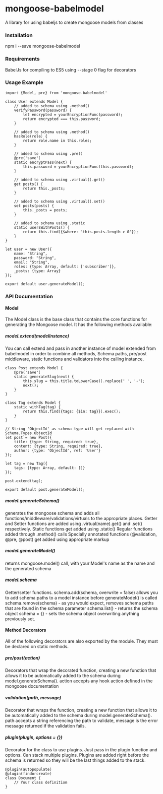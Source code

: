 # mongoose-babelmodel
A library for using babeljs to create mongoose models from classes

### Installation
npm i --save mongoose-babelmodel

### Requirements
BabelJs for compiling to ES5 using --stage 0 flag for decorators

### Usage Example
    import {Model, pre} from 'mongoose-babelmodel'
    
    class User extends Model {
        // added to schema using .method()
        verifyPassword(password) {
            let encrypted = yourEncryptionFunc(password);
            return encrypted === this.password;
        }
        
        // added to schema using .method()
        hasRole(role) {
            return role.name in this.roles;
        }
        
        // added to schema using .pre()
        @pre('save')
        static encryptPass(next) {
            this.password = yourEncryptionFunc(this.password);
        }
        
        // added to schema using .virtual().get()
        get posts() {
            return this._posts;
        }
        
        // added to schema using .virtual().set()
        set posts(posts) {
            this._posts = posts;
        }
        
        // added to schema using .static
        static usersWithPosts() {
            return this.find({$where: 'this.posts.length > 0'});
        }
    }
    
    let user = new User({
        name: "String",
        password: "String",
        email: "String",
        roles: {type: Array, default: ['subscriber']},
        _posts: {type: Array}
    });
    
    export default user.generateModel();
    
### API Documentation
#### Model
The Model class is the base class that contains the core functions for generating the Mongoose model. It has the 
following methods available:

##### model.extend(modelInstance)
You can call extend and pass in another instance of model extended from babelmodel in order to combine all methods,
Schema paths, pre/post middleware, static functions and validators into the calling instance.
 
    class Post extends Model {
        @pre('save')
        static generateSlug(next) {
            this.slug = this.title.toLowerCase().replace(' ', '-');
            next();
        }
    }
    
    class Tag extends Model {
        static withTag(tag) {
            return this.find({tags: {$in: tag}}).exec();
        }
    }
    
    // String 'ObjectId' as schema type will get replaced with Schema.Types.ObjectId
    let post = new Post({
        title: {type: String, required: true},
        content: {type: String, required: true},
        author: {type: 'ObjectId', ref: 'User'}
    });
    
    let tag = new Tag({
        tags: {type: Array, default: []}
    });
    
    post.extend(tag);
    
    export default post.generateModel();
    
##### model.generateSchema()
generates the mongoose schema and adds all functions/middleware/validations/virtuals to the appropriate places.
Getter and Setter functions are added using .virtual(name).get() and .set() respectively.
Static functions get added using .static()
Regular functions added through .method() calls
Specially annotated functions (@validation, @pre, @post) get added using appropriate markup

##### model.generateModel()
returns mongoose.model() call, with your Model's name as the name and the generated schema

##### model.schema
Getter/setter functions.
schema.add(schema, overwrite = false) allows you to add schema paths to a model instance before generateModel() is called
schema.remove(schema) - as you would expect, removes schema paths that are found in the schema parameter
schema.list() - returns the schema object
schema = {} - sets the schema object overwriting anything previously set.

#### Method Decorators
All of the following decorators are also exported by the module. They must be declared on static methods. 

##### pre/post(action)
Decorators that wrap the decorated function, creating a new function that allows it to be automatically added to the 
schema during model.generateSchema(). action accepts any hook action defined in the mongoose documentation

##### validation(path, message)
Decorator that wraps the function, creating a new function that allows it to be automatically added to the schema 
during model.generateSchema(). path accepts a string referencing the path to validate, message is the error message
returned if the validation fails.

##### plugin(plugin, options = {})
Decorator for the class to use plugins. Just pass in the plugin function and options. Can stack multiple plugins. 
Plugins are added right before the schema is returned so they will be the last things added to the stack.

    @plugin(autopopulate)
    @plugin(findorcreate)
    class Document {
        // Your class definition
    }
    